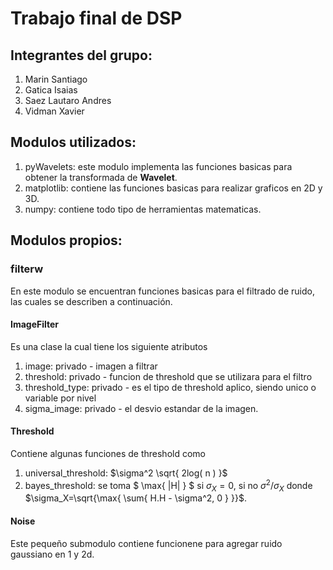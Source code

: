 # Trabajo final de DSP 

## Integrantes del grupo:

1) Marin Santiago 
2) Gatica Isaias
3) Saez Lautaro Andres
4) Vidman Xavier

## Modulos utilizados: 

1) pyWavelets: este modulo implementa las funciones basicas para obtener la transformada de **Wavelet**.
2) matplotlib: contiene las funciones basicas para realizar graficos en 2D y 3D.
3) numpy: contiene todo tipo de herramientas matematicas.
   

## Modulos propios:

### filterw

En este modulo se encuentran funciones basicas para el filtrado de ruido, las cuales se describen a continuación.

#### ImageFilter 

Es una clase la cual tiene los siguiente atributos 

1) image: privado - imagen a filtrar 
2) threshold: privado - funcion de threshold que se utilizara para el filtro
3) threshold_type: privado - es el tipo de threshold aplico, siendo unico o variable por nivel 
4) sigma_image: privado - el desvio estandar de la imagen.

#### Threshold 

Contiene algunas funciones de threshold como 

1) universal_threshold: $\sigma^2 \sqrt{ 2log( n ) }$
2) bayes_threshold: se toma $ \max{ |H| } $ si $\sigma_X=0$, si no $\sigma^2 / \sigma_X$ donde $\sigma_X=\sqrt{\max{ \sum{ H.H - \sigma^2, 0 } }}$.

#### Noise 

Este pequeño submodulo contiene funcionene para agregar ruido gaussiano en 1 y 2d.